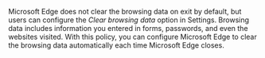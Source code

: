 Microsoft Edge does not clear the browsing data on exit by default, but users can configure the _Clear browsing data_ option in Settings.  Browsing data includes information you entered in forms, passwords, and even the websites visited. With this policy, you can configure Microsoft Edge to clear the browsing data automatically each time Microsoft Edge closes.